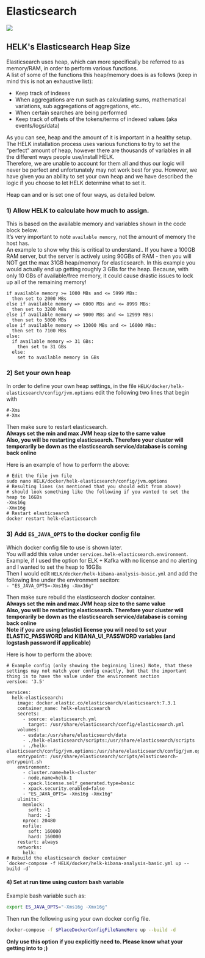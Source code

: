 # Elasticsearch

![](../images/ELASTICSEARCH-Design.png)

## HELK's Elasticsearch Heap Size

Elasticsearch uses heap, which can more specifically be referred to as memory/RAM, in order to perform various functions.  
A list of some of the functions this heap/memory does is as follows (keep in mind this is not an exhaustive list):
* Keep track of indexes
* When aggregations are run such as calculating sums, mathematical variations, sub aggregations of aggregations, etc..
* When certain searches are being performed
* Keep track of offsets of the tokens/terms of indexed values (aka events/logs/data)

As you can see, heap and the amount of it is important in a healthy setup. The HELK installation process uses various functions to try to set the "perfect" amount of heap, however there are thousands of variables in all the different ways people use/install HELK.  
Therefore, we are unable to account for them all and thus our logic will never be perfect and unfortunately may not work best for you. However, we have given you an ability to set your own heap and we have described the logic if you choose to let HELK determine what to set it.  

Heap can and or is set one of four ways, as detailed below.

### 1) Allow HELK to calculate how much to assign.

This is based on the available memory and variables shown in the code block below.  
It’s very important to note `available memory`, not the amount of memory the host has.  
An example to show why this is critical to understand.. If you have a 100GB RAM server, but the server is actively using 90GBs of RAM - then you will NOT get the max 31GB heap/memory for elasticsearch. In this example you would actually end up getting roughly 3 GBs for the heap. Because, with only 10 GBs of available/free memory, it could cause drastic issues to lock up all of the remaining memory!

```
if available memory >= 1000 MBs and <= 5999 MBs:
  then set to 2000 MBs
else if available memory => 6000 MBs and <= 8999 MBs:
  then set to 3200 MBs
else if available memory => 9000 MBs and <= 12999 MBs:
  then set to 5000 MBs
else if available memory => 13000 MBs and <= 16000 MBs:
  then set to 7100 MBs
else:
  if available memory => 31 GBs:
    then set to 31 GBs
  else:
    set to available memory in GBs
```

### 2) Set your own heap
In order to define your own heap settings, in the file `HELK/docker/helk-elasticsearch/config/jvm.options`
edit the following two lines that begin with

`#-Xms`  
`#-Xmx`

Then make sure to restart elasticsearch.  
**Always set the min and max JVM heap size to the same value  
Also, you will be restarting elasticsearch. Therefore your cluster will temporarily be down as the elasticsearch service/database is coming back online**

Here is an example of how to perform the above:

```
# Edit the file jvm file
sudo nano HELK/docker/helk-elasticsearch/config/jvm.options
# Resulting lines (as mentioned that you should edit from above)
# should look something like the following if you wanted to set the heap to 16GBs
-Xms16g
-Xmx16g
# Restart elasticsearch
docker restart helk-elasticsearch
```

### 3) Add `ES_JAVA_OPTS` to the docker config file

Which docker config file to use is shown later.  
You will add this value under `services.helk-elasticsearch.environment`. 
Example, if I used the option for ELK + Kafka with no license and no alerting and I wanted to set the heap to 16GBs  
Then I would edit `HELK/docker/helk-kibana-analysis-basic.yml` and add the following line under the environment seciton:  
`- "ES_JAVA_OPTS=-Xms16g -Xmx16g"`

Then make sure rebuild the elasticsearch docker container.  
**Always set the min and max JVM heap size to the same value  
Also, you will be restarting elasticsearch. Therefore your cluster will temporarily be down as the elasticsearch service/database is coming back online**  
**Note if you are using (elastic) license you will need to set your ELASTIC_PASSWORD and KIBANA_UI_PASSWORD variables (and logstash password if applicable)**

Here is how to perform the above:

```
# Example config (only showing the beginning lines) Note, that these settings may not match your config exactly, but that the important thing is to have the value under the environment section
version: '3.5'

services:
  helk-elasticsearch:
    image: docker.elastic.co/elasticsearch/elasticsearch:7.3.1
    container_name: helk-elasticsearch
    secrets:
      - source: elasticsearch.yml
        target: /usr/share/elasticsearch/config/elasticsearch.yml
    volumes:
      - esdata:/usr/share/elasticsearch/data
      - ./helk-elasticsearch/scripts:/usr/share/elasticsearch/scripts
      - ./helk-elasticsearch/config/jvm.options:/usr/share/elasticsearch/config/jvm.options
    entrypoint: /usr/share/elasticsearch/scripts/elasticsearch-entrypoint.sh
    environment:
      - cluster.name=helk-cluster
      - node.name=helk-1
      - xpack.license.self_generated.type=basic
      - xpack.security.enabled=false
      - "ES_JAVA_OPTS= -Xms16g -Xmx16g"
    ulimits:
      memlock:
        soft: -1
        hard: -1
      nproc: 20480
      nofile:
        soft: 160000
        hard: 160000
    restart: always
    networks:
      helk:
# Rebuild the elasticsearch docker container
`docker-compose -f HELK/docker/helk-kibana-analysis-basic.yml up --build -d`
```

#### 4) Set at run time using custom bash variable

Example bash variable such as: 

```bash
export ES_JAVA_OPTS="-Xms16g -Xmx16g"
```

Then run the following using your own docker config file.

```bash
docker-compose -f $PlaceDockerConfigFileNameHere up --build -d
```

**Only use this option if you explicitly need to. Please know what your getting into to ;)**
